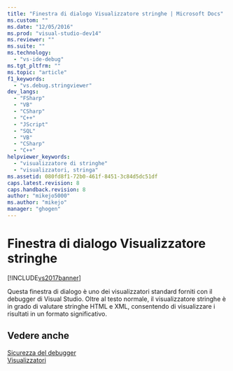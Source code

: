 ```yaml
---
title: "Finestra di dialogo Visualizzatore stringhe | Microsoft Docs"
ms.custom: ""
ms.date: "12/05/2016"
ms.prod: "visual-studio-dev14"
ms.reviewer: ""
ms.suite: ""
ms.technology: 
  - "vs-ide-debug"
ms.tgt_pltfrm: ""
ms.topic: "article"
f1_keywords: 
  - "vs.debug.stringviewer"
dev_langs: 
  - "FSharp"
  - "VB"
  - "CSharp"
  - "C++"
  - "JScript"
  - "SQL"
  - "VB"
  - "CSharp"
  - "C++"
helpviewer_keywords: 
  - "visualizzatore di stringhe"
  - "visualizzatori, stringa"
ms.assetid: 080fd8f1-72b0-461f-8451-3c84d5dc51df
caps.latest.revision: 8
caps.handback.revision: 8
author: "mikejo5000"
ms.author: "mikejo"
manager: "ghogen"
---
```

# Finestra di dialogo Visualizzatore stringhe
[!INCLUDE[vs2017banner](../code-quality/includes/vs2017banner.md)]

Questa finestra di dialogo è uno dei visualizzatori standard forniti con il debugger di Visual Studio.  Oltre al testo normale, il visualizzatore stringhe è in grado di valutare stringhe HTML e XML, consentendo di visualizzare i risultati in un formato significativo.  
  
## Vedere anche  
 [Sicurezza del debugger](../debugger/debugger-security.md)   
 [Visualizzatori](../debugger/create-custom-visualizers-of-data.md)